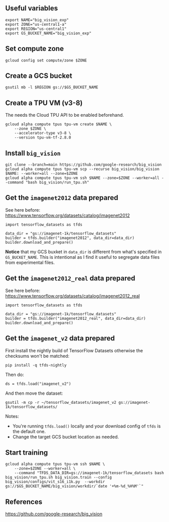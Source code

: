 ## Useful variables

```
export NAME="big_vision_exp"
export ZONE="us-central1-a"
export REGION="us-central1"
export GS_BUCKET_NAME="big_vision_exp"
```


## Set compute zone

`gcloud config set compute/zone $ZONE`

## Create a GCS bucket

`gsutil mb -l $REGION gs://$GS_BUCKET_NAME`

## Create a TPU VM (v3-8)

The needs the Cloud TPU API to be enabled beforehand.

```
gcloud alpha compute tpus tpu-vm create $NAME \
    --zone $ZONE \
    --accelerator-type v3-8 \
    --version tpu-vm-tf-2.8.0
```

## Install `big_vision`

```
git clone --branch=main https://github.com/google-research/big_vision
gcloud alpha compute tpus tpu-vm scp --recurse big_vision/big_vision $NAME: --worker=all --zone=$ZONE
gcloud alpha compute tpus tpu-vm ssh $NAME --zone=$ZONE --worker=all --command "bash big_vision/run_tpu.sh"
```

## Get the `imagenet2012` data prepared 

See here before: https://www.tensorflow.org/datasets/catalog/imagenet2012

```
import tensorflow_datasets as tfds

data_dir = "gs://imagenet-1k/tensorflow_datasets"
builder = tfds.builder("imagenet2012", data_dir=data_dir)
builder.download_and_prepare()
```

**Notice** that my GCS buxket in `data_dir` is different from what's specified in `GS_BUCKET_NAME`. This is intentional as I find it useful to segregate data files from experimental files.

## Get the `imagenet2012_real` data prepared

See here before: https://www.tensorflow.org/datasets/catalog/imagenet2012_real

```
import tensorflow_datasets as tfds

data_dir = "gs://imagenet-1k/tensorflow_datasets"
builder = tfds.builder("imagenet2012_real", data_dir=data_dir)
builder.download_and_prepare()
```

## Get the `imagenet_v2` data prepared

First install the nightly build of TensorFlow Datasets otherwise the checksums won't be matched:

`pip install -q tfds-nightly`

Then do:

```
ds = tfds.load("imagenet_v2")
```

And then move the dataset:

```
gsutil -m cp -r ~/tensorflow_datasets/imagenet_v2 gs://imagenet-1k/tensorflow_datasets/
```

Notes:

* You're running `tfds.load()` locally and your download config of `tfds` is the default one. 
* Change the target GCS bucket location as needed.


## Start training

```
gcloud alpha compute tpus tpu-vm ssh $NAME \
    --zone=$ZONE --worker=all \
    --command "TFDS_DATA_DIR=gs://imagenet-1k/tensorflow_datasets bash big_vision/run_tpu.sh big_vision.train --config big_vision/configs/vit_s16_i1k.py  --workdir gs://$GS_BUCKET_NAME/big_vision/workdir/`date '+%m-%d_%H%M'`"
```

## References

https://github.com/google-research/big_vision
